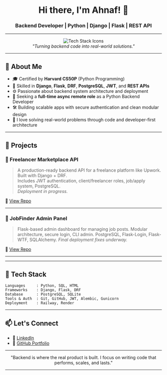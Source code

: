 <!-- GitHub Profile README for Ahnaf -->

<h1 align="center">Hi there, I'm Ahnaf! 👋</h1>
<h3 align="center">Backend Developer | Python | Django | Flask | REST API</h3>

---

<p align="center">
  <img src="https://skillicons.dev/icons?i=python,django,flask,postgresql,git,github" alt="Tech Stack Icons" /><br>
  <em>"Turning backend code into real-world solutions."</em>
</p>

---

## 🚀 About Me

- 🎓 Certified by **Harvard CS50P** (Python Programming)
- 🧰 Skilled in **Django**, **Flask**, **DRF**, **PostgreSQL**, **JWT**, and **REST APIs**
- ⚙️ Passionate about backend system architecture and deployment
- 🏢 Seeking a **full-time async remote role** as a Python Backend Developer
- 🛠️ Building scalable apps with secure authentication and clean modular design
- 🧩 I love solving real-world problems through code and developer-first architecture

---

## 🧠 Projects

### 📌 Freelancer Marketplace API  
> A production-ready backend API for a freelance platform like Upwork. Built with Django + DRF.  
> Includes JWT authentication, client/freelancer roles, job/apply system, PostgreSQL.  
> _Deployment in progress._

🔗 [View Repo](https://github.com/itsahnafarafat/Freelancer-Marketplace-Backend-With-Django)

---

### 📌 JobFinder Admin Panel  
> Flask-based admin dashboard for managing job posts. Modular architecture, secure login, CLI admin.
> PostgreSQL, Flask-Login, Flask-WTF, SQLAlchemy. _Final deployment fixes underway._

🔗 [View Repo](https://github.com/itsahnafarafat/Website)

---


---

## 🧰 Tech Stack

```text
Languages     : Python, SQL, HTML
Frameworks    : Django, Flask, DRF
Database      : PostgreSQL, SQLite
Tools & Auth  : Git, GitHub, JWT, Alembic, Gunicorn
Deployment    : Railway, Render
```

---

## 📫 Let's Connect

- 🔗 [LinkedIn](https://www.linkedin.com/in/ahnaf-arafat-30189a357/)
- 📂 [GitHub Portfolio](https://github.com/itsahnafarafat)


---

<p align="center">
  "Backend is where the real product is built. I focus on writing code that performs, scales, and lasts."
</p>

---

